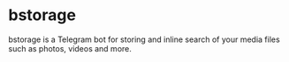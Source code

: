 # bstorage

bstorage is a Telegram bot for storing and inline search of your media files such as photos, videos and more.

